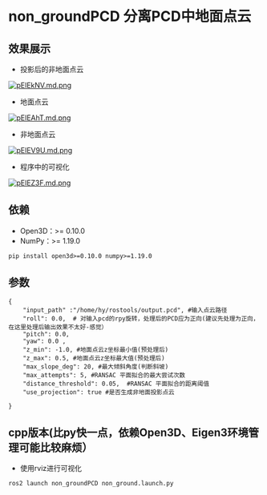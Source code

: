 # non_groundPCD 分离PCD中地面点云
## 效果展示


* 投影后的非地面点云
  
[![pElEkNV.md.png](https://s21.ax1x.com/2025/02/22/pElEkNV.md.png)](https://imgse.com/i/pElEkNV)
* 地面点云
   
[![pElEAhT.md.png](https://s21.ax1x.com/2025/02/22/pElEAhT.md.png)](https://imgse.com/i/pElEAhT)
* 非地面点云
  
[![pElEV9U.md.png](https://s21.ax1x.com/2025/02/22/pElEV9U.md.png)](https://imgse.com/i/pElEV9U)
* 程序中的可视化
  
[![pElEZ3F.md.png](https://s21.ax1x.com/2025/02/22/pElEZ3F.md.png)](https://imgse.com/i/pElEZ3F)
## 依赖
* Open3D：>= 0.10.0
* NumPy：>= 1.19.0
~~~
pip install open3d>=0.10.0 numpy>=1.19.0
~~~
##  参数
```
{   
    "input_path" :"/home/hy/rostools/output.pcd", #输入点云路径
    "roll": 0.0,  # 对输入pcd的rpy旋转，处理后的PCD应为正向(建议先处理为正向，在这里处理后输出效果不太好-感觉）
    "pitch": 0.0, 
    "yaw": 0.0 ,   
    "z_min": -1.0, #地面点云z坐标最小值(预处理后)
    "z_max": 0.5, #地面点云z坐标最大值(预处理后)
    "max_slope_deg": 20, #最大倾斜角度(判断斜坡)
    "max_attempts": 5, #RANSAC 平面拟合的最大尝试次数
    "distance_threshold": 0.05,  #RANSAC 平面拟合的距离阈值
    "use_projection": true #是否生成非地面投影点云
     
}
```
## cpp版本(比py快一点，依赖Open3D、Eigen3环境管理可能比较麻烦）
* 使用rviz进行可视化
```
ros2 launch non_groundPCD non_ground.launch.py
```
